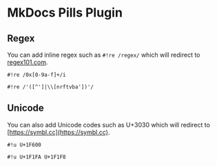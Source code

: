 # MkDocs Pills Plugin

## Regex

You can add inline regex such as `#!re /regex/` which will redirect to [regex101.com](https://regex101.com/).

`#!re /0x[0-9a-f]+/i`

`#!re /'([^']|\\[nrftvba'])'/`

## Unicode

You can also add Unicode codes such as U+3030 which will redirect to
[https://symbl.cc](https://symbl.cc).

`#!u U+1F600`

`#!u U+1F1FA U+1F1F8`